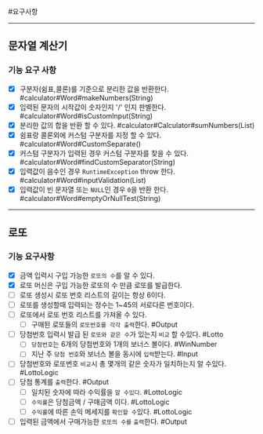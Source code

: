 #요구사항

-----

## 문자열 계산기
### 기능 요구 사항
 - [x] 구분자(쉼표,콜론)를 기준으로 분리한 값을 반환한다. #calculator#Word#makeNumbers(String)
 - [x] 입력된 문자의 시작값이 숫자인지 '/' 인지 판별한다. #calculator#Word#isCustomInput(String)
 - [x] 분리한 값의 합을 반환 할 수 있다. #calculator#Calculator#sumNumbers(List)
 - [x] 쉼표랑 콜론외에 커스텀 구분자를 지정 할 수 있다. #calculator#Word#CustomSeparate()
 - [x] 커스텀 구분자가 입력된 경우 커스텀 구분자를 찾을 수 있다. #calculator#Word#findCustomSeparator(String)
 - [x] 입력값이 음수인 경우 `RuntimeException` throw 한다. #calculator#Word#inputValidation(List)
 - [x] 입력값이 빈 문자열 또는 `NULL`인 경우 `0`을 반환 한다. #calculator#Word#emptyOrNullTest(String)

----------

## 로또
### 기능 요구사항

- [x] 금액 입력시 구입 가능한 `로또의 수`를 알 수 있다.
- [x] 로또 머신은 구입 가능한 로또의 수 만큼 로또를 발급한다.
- [ ] 로또 생성시 로또 번호 리스트의 길이는 항상 6이다.
- [ ] 로또를 생성할때 입력되는 정수는 1~45의 서로다른 번호이다.
- [ ] 로또에서 로또 번호 리스트를 가져올 수 있다.
  - [ ] 구매된 로또들의 `로또번호를 각각 출력`한다. #Output
- [ ] 당첨번호 입력시 발급 된 `로또와 같은 수`가 있는지 `비교` 할 수있다. #Lotto
  - [ ] `당첨번호`는 6개의 당첨번호와 1개의 보너스 볼이다. #WinNumber
  - [ ] 지난 주 `당첨 번호`와 보너스 볼을 동시에 `입력`받는다. #Input
- [ ] 당첨번호와 로또번호 `비교`시 총 몇개의 같은 숫자가 일치하는지 알 수있다. #LottoLogic
- [ ] 당첨 통계를 `출력`한다. #Output
  - [ ] 일치된 숫자에 따라 수익률을 `알 수있다`. #LottoLogic
  - [ ] `수익률`은 당첨금액 / 구매금액 이다. #LottoLogic
  - [ ] `수익률`에 따른 손익 메세지를 `확인할 수`있다. #LottoLogic
- [ ] 입력된 금액에서 구매가능한 `로또의 수를` `출력`한다. #Output